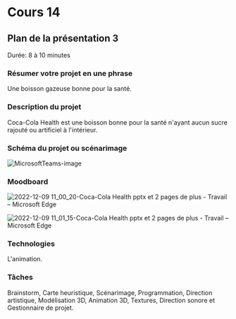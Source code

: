 # Cours 14
## Plan de la présentation 3
Durée: 8 à 10 minutes

### Résumer votre projet en une phrase
Une boisson gazeuse bonne pour la santé.  

### Description du projet 
Coca-Cola Health est une boisson bonne pour la santé n'ayant aucun sucre rajouté ou artificiel à l'intérieur. 

### Schéma du projet ou scénarimage

![MicrosoftTeams-image](https://user-images.githubusercontent.com/112189143/206742247-5bc0645d-4c67-4f67-b81a-8a0f8c7457d4.png)

### Moodboard
 ![2022-12-09 11_00_20-Coca-Cola Health pptx et 2 pages de plus - Travail – Microsoft​ Edge](https://user-images.githubusercontent.com/112189143/206742523-6d6cfc9c-932a-4bd7-b70d-509f2679ecd8.png)

![2022-12-09 11_01_15-Coca-Cola Health pptx et 2 pages de plus - Travail – Microsoft​ Edge](https://user-images.githubusercontent.com/112189143/206742748-79988c6e-a116-46e4-bd76-566981cc9296.png)


### Technologies
L'animation.

### Tâches
Brainstorm, Carte heuristique, Scénarimage, Programmation, Direction artistique, Modélisation 3D, Animation 3D, Textures, Direction sonore et Gestionnaire de projet.
